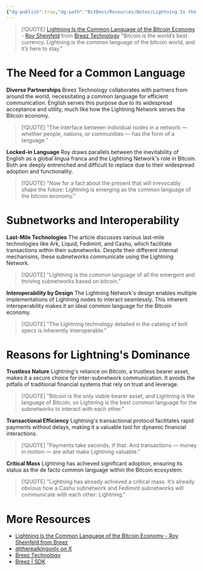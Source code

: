 ```yaml
---
{"dg-publish":true,"dg-path":"BitDevs/Resources/Notes/Lightning Is the Common Language of the Bitcoin Economy - Roy Sheinfeld from Breez.md","permalink":"/bit-devs/resources/notes/lightning-is-the-common-language-of-the-bitcoin-economy-roy-sheinfeld-from-breez/","title":"Lightning Is the Common Language of the Bitcoin Economy - Roy Sheinfeld from Breez","tags":["bitcoin","bitdevs","socratic-35","lightning"],"noteIcon":"3","created":"2024-06-18T22:36:54.351-10:00","updated":"2024-06-19T13:16:58.277-10:00"}
---
```




> [!QUOTE] [Lightning Is the Common Language of the Bitcoin Economy](https://medium.com/breez-technology/lightning-is-the-common-language-of-the-bitcoin-economy-eb8515341c11) - [Roy Sheinfeld](https://x.com/therealkingonly) from [Breez Technology](https://breez.technology/)
> "Bitcoin is the world’s best currency. Lightning is the common language of the bitcoin world, and it’s here to stay."

# The Need for a Common Language

**Diverse Partnerships**
Breez Technology collaborates with partners from around the world, necessitating a common language for efficient communication. English serves this purpose due to its widespread acceptance and utility, much like how the Lightning Network serves the Bitcoin economy.

> [!QUOTE] "The interface between individual nodes in a network — whether people, nations, or communities — has the form of a language."

**Locked-in Language**
Roy draws parallels between the inevitability of English as a global lingua franca and the Lightning Network's role in Bitcoin. Both are deeply entrenched and difficult to replace due to their widespread adoption and functionality.

> [!QUOTE] "Now for a fact about the present that will irrevocably shape the future: Lightning is emerging as the common language of the bitcoin economy."

# Subnetworks and Interoperability

**Last-Mile Technologies**
The article discusses various last-mile technologies like Ark, Liquid, Fedimint, and Cashu, which facilitate transactions within their subnetworks. Despite their different internal mechanisms, these subnetworks communicate using the Lightning Network.

> [!QUOTE] "Lightning is the common language of all the emergent and thriving subnetworks based on bitcoin."

**Interoperability by Design**
The Lightning Network's design enables multiple implementations of Lightning nodes to interact seamlessly. This inherent interoperability makes it an ideal common language for the Bitcoin economy.

> [!QUOTE] "The Lightning technology detailed in the catalog of bolt specs is inherently interoperable."

# Reasons for Lightning's Dominance

**Trustless Nature**
Lightning's reliance on Bitcoin, a trustless bearer asset, makes it a secure choice for inter-subnetwork communication. It avoids the pitfalls of traditional financial systems that rely on trust and leverage.

> [!QUOTE] "Bitcoin is the only viable bearer asset, and Lightning is the language of Bitcoin, so Lightning is the best common language for the subnetworks to interact with each other."

**Transactional Efficiency**
Lightning's transactional protocol facilitates rapid payments without delays, making it a valuable tool for dynamic financial interactions.

> [!QUOTE] "Payments take seconds, if that. And transactions — money in motion — are what make Lightning valuable."

**Critical Mass**
Lightning has achieved significant adoption, ensuring its status as the de facto common language within the Bitcoin ecosystem.

> [!QUOTE] "Lightning has already achieved a critical mass. It’s already obvious how a Cashu subnetwork and Fedimint subnetworks will communicate with each other: Lightning."

# More Resources
- [Lightning Is the Common Language of the Bitcoin Economy - Roy Sheinfeld from Breez](https://medium.com/breez-technology/lightning-is-the-common-language-of-the-bitcoin-economy-eb8515341c11)
- [@therealkingonly on X](https://x.com/therealkingonly)
- [Breez Technology](https://breez.technology/)
- [Breez | SDK](https://breez.technology/sdk/)

